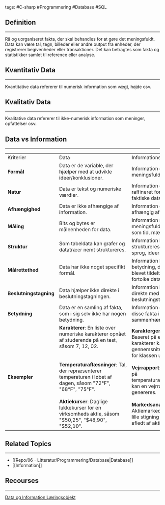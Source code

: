 
tags: #C-sharp #Programmering #Database #SQL

## Definition 
---
Rå og uorganiseret fakta, der skal behandles for at gøre det meningsfuldt. 
Data kan være tal, tegn, billeder eller andre output fra enheder, der registrerer begivenheder eller transaktioner. 
Det kan betragtes som fakta og statistikker samlet til reference eller analyse.
## Kvantitativ Data
---
Kvantitative data refererer til numerisk information som vægt, højde osv.

## Kvalitativ Data
---
Kvalitative data refererer til ikke-numerisk information som meninger, opfattelser osv.


## Data vs Information
---

|                        |                                                                                                                                                                                                                                                                                                                                           |                                                                                                                                                                                                                                                                                             |
| ---------------------- | ----------------------------------------------------------------------------------------------------------------------------------------------------------------------------------------------------------------------------------------------------------------------------------------------------------------------------------------- | ------------------------------------------------------------------------------------------------------------------------------------------------------------------------------------------------------------------------------------------------------------------------------------------- |
| Kriterier              | Data                                                                                                                                                                                                                                                                                                                                      | Informationer                                                                                                                                                                                                                                                                               |
| **Formål**             | Data er de variable, der hjælper med at udvikle ideer/konklusioner.                                                                                                                                                                                                                                                                       | Information er meningsfuld data.                                                                                                                                                                                                                                                            |
| **Natur**              | Data er tekst og numeriske værdier.                                                                                                                                                                                                                                                                                                       | Information er raffineret form af faktiske data.                                                                                                                                                                                                                                            |
| **Afhængighed**        | Data er ikke afhængige af information.                                                                                                                                                                                                                                                                                                    | Information er afhængig af data.                                                                                                                                                                                                                                                            |
| **Måling**             | Bits og bytes er måleenheden for data.                                                                                                                                                                                                                                                                                                    | Information måles i meningsfulde enheder som tid, mængde osv.                                                                                                                                                                                                                               |
| **Struktur**           | Som tabeldata kan grafer og datatræer nemt struktureres.                                                                                                                                                                                                                                                                                  | Information kan også struktureres som sprog, ideer og tanker.                                                                                                                                                                                                                               |
| **Målrettethed**       | Data har ikke noget specifikt formål.                                                                                                                                                                                                                                                                                                     | Information har en betydning, der er blevet tildelt ved at fortolke data.                                                                                                                                                                                                                   |
| **Beslutningstagning** | Data hjælper ikke direkte i beslutningstagningen.                                                                                                                                                                                                                                                                                         | Information hjælper direkte med beslutningstagning.                                                                                                                                                                                                                                         |
| **Betydning**          | Data er en samling af fakta, som i sig selv ikke har nogen betydning.                                                                                                                                                                                                                                                                     | Information sætter disse fakta i sammenhæng.                                                                                                                                                                                                                                                |
| **Eksempler**          | **Karakterer**: En liste over numeriske karakterer opnået af studerende på en test, såsom 7, 12, 02. <br><br><br>**Temperaturaflæsninger**: Tal, der repræsenterer temperaturen i løbet af dagen, såsom "72°F", "68°F", "75°F".<br><br>**Aktiekurser**: Daglige lukkekurser for en virksomheds aktie, såsom "$50,25", "$48,90", "$52,10". | **Karaktergennemsnit**: Baseret på elevernes karakterer kan gennemsnitskarakteren for klassen udledes.<br><br>**Vejrrapport**: Baseret på temperaturaflæsningen kan en vejrrapport genereres.<br><br>**Markedsanalyse**: Aktiemarkedet viste en lille stigning i dag afledt af aktiekurser. |

## Related Topics
---
- [[Repo/06 - Litteratur/Programmering/Database|Database]]
- [[Information]]

## Recourses
---
[Data og Information Læringsobjekt](https://scorm.itslearning.com/data/3289/C20150/ims_import_6/scormcontent/index.html#/lessons/VRtAd1WrPjf5HhAbA_fzW0KWjbCPTF5X)